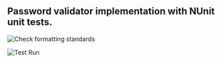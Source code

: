 ## Password validator implementation with NUnit unit tests.

![Check formatting standards](https://github.com/Hassan-Adel/password-validator-nunit/actions/workflows/stylecheck.yml/badge.svg)

![Test Run](https://github.com/Hassan-Adel/password-validator-nunit/actions/workflows/run-tests.yml/badge.svg)